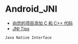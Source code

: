 # Android_JNI
* [向您的项目添加 C 和 C++ 代码](https://developer.android.com/studio/projects/add-native-code.html)
* [JNI Tips](https://developer.android.com/training/articles/perf-jni.html)

```
Java Native Interface
```



